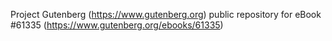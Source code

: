 Project Gutenberg (https://www.gutenberg.org) public repository for eBook #61335 (https://www.gutenberg.org/ebooks/61335)
